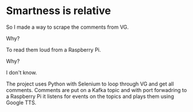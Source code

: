 # Smartness is relative 

So I made a way to scrape the comments from VG. 

Why? 

To read them loud from a Raspberry Pi.

Why?

I don't know. 

The project uses Python with Selenium to loop through VG and get all comments. Comments are put on a Kafka topic and with port forwadring to a Raspberry Pi it listens for events on the topics and plays them using Google TTS. 
